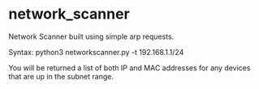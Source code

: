 # network_scanner

Network Scanner built using simple arp requests.

Syntax: python3 networkscanner.py -t 192.168.1.1/24

You will be returned a list of both IP and MAC addresses for any devices that are up in the subnet range.
